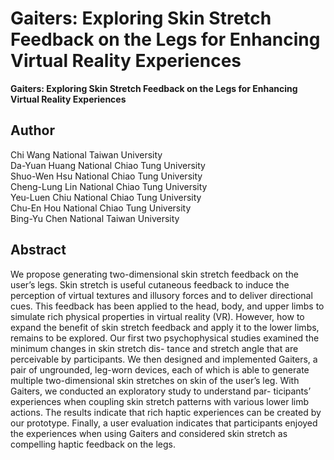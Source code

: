 # Gaiters: Exploring Skin Stretch Feedback on the Legs for Enhancing Virtual Reality Experiences
**Gaiters: Exploring Skin Stretch Feedback on the Legs for Enhancing Virtual Reality Experiences <br />**

**Author**
---
Chi Wang  National Taiwan University <br />
Da-Yuan Huang National Chiao Tung University <br />
Shuo-Wen Hsu  National Chiao Tung University <br />
Cheng-Lung Lin  National Chiao Tung University <br />
Yeu-Luen Chiu   National Chiao Tung University <br />
Chu-En Hou  National Chiao Tung University <br />
Bing-Yu Chen  National Taiwan University <br />


**Abstract**
---
We propose generating two-dimensional skin stretch feedback on the user’s legs. Skin stretch is useful cutaneous feedback to induce the perception of virtual textures and illusory forces and to deliver directional cues. This feedback has been applied to the head, body, and upper limbs to simulate rich physical properties in virtual reality (VR). However, how to expand the benefit of skin stretch feedback and apply it to the lower limbs, remains to be explored. Our first two psychophysical studies examined the minimum changes in skin stretch dis- tance and stretch angle that are perceivable by participants. We then designed and implemented Gaiters, a pair of ungrounded, leg-worn devices, each of which is able to generate multiple two-dimensional skin stretches on skin of the user’s leg. With Gaiters, we conducted an exploratory study to understand par- ticipants’ experiences when coupling skin stretch patterns with various lower limb actions. The results indicate that rich haptic experiences can be created by our prototype. Finally, a user evaluation indicates that participants enjoyed the experiences when using Gaiters and considered skin stretch as compelling haptic feedback on the legs.
